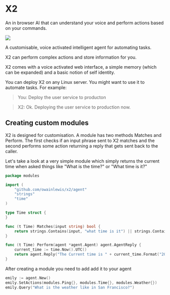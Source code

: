 # X2

An in browser AI that can understand your voice and perform actions based on your commands.

[![](https://i.vimeocdn.com/video/555521229.webp?mw=900&mh=575)](https://vimeo.com/154906249 "Speech AI Demo")

A customisable, voice activated intelligent agent for automating tasks. 

X2 can perform complex actions and store information for you.

X2 comes with a voice activated web interface, a simple memory (which can be expanded) and a basic notion of self identity. 

You can deploy X2 on any Linux server. You might want to use it to automate tasks. For example:

> You: Deploy the user service to producton

> X2: Ok. Deploying the user service to production now.

## Creating custom modules

X2 is designed for customisation. A module has two methods Matches and Perform.
The first checks if an input phrase sent to X2 matches
and the second performs some action returning a reply that gets sent back to the caller.

Let's take a look at a very simple module which simply returns the current time when asked
things like "What is the time?" or "What time is it?"

```go
package modules

import (
	"github.com/owainlewis/x2/agent"
	"strings"
	"time"
)

type Time struct {
}

func (t Time) Matches(input string) bool {
	return strings.Contains(input, "what time is it") || strings.Contains(input, "what is the time")
}

func (t Time) Perform(agent *agent.Agent) agent.AgentReply {
	current_time := time.Now().UTC()
	return agent.Reply("The Current time is " + current_time.Format("2006-01-02 MST"))
}
```

After creating a module you need to add add it to your agent

```go
emily := agent.New()
emily.SetActions(modules.Ping{}, modules.Time{}, modules.Weather{})
emily.Query("What is the weather like in San Francisco?")
```
